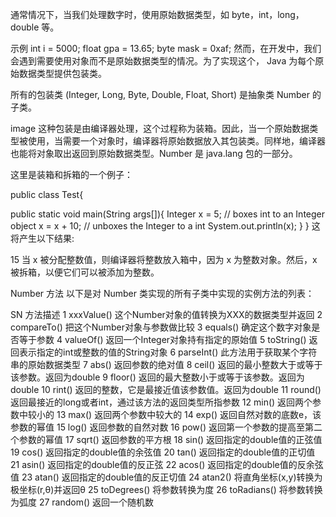 通常情况下，当我们处理数字时，使用原始数据类型，如 byte，int，long，double 等。

示例
int i = 5000;
float gpa = 13.65;
byte mask = 0xaf;
然而，在开发中，我们会遇到需要使用对象而不是原始数据类型的情况。为了实现这个， Java 为每个原始数据类型提供包装类。

所有的包装类 (Integer, Long, Byte, Double, Float, Short) 是抽象类 Number 的子类。

image
这种包装是由编译器处理，这个过程称为装箱。因此，当一个原始数据类型被使用，当需要一个对象时，编译器将原始数据放入其包装类。同样地，编译器也能将对象取出返回到原始数据类型。Number 是 java.lang 包的一部分。

这里是装箱和拆箱的一个例子：

public class Test{

   public static void main(String args[]){
      Integer x = 5; // boxes int to an Integer object
      x =  x + 10;   // unboxes the Integer to a int
      System.out.println(x); 
   }
}
这将产生以下结果:

15
当 x 被分配整数值，则编译器将整数放入箱中，因为 x 为整数对象。然后，x 被拆箱，以便它们可以被添加为整数。

Number 方法
以下是对 Number 类实现的所有子类中实现的实例方法的列表：

SN	方法描述
1	xxxValue() 
这个Number对象的值转换为XXX的数据类型并返回
2	compareTo() 
把这个Number对象与参数做比较
3	equals() 
确定这个数字对象是否等于参数
4	valueOf() 
返回一个Integer对象持有指定的原始值
5	toString() 
返回表示指定的int或整数的值的String对象
6	parseInt() 
此方法用于获取某个字符串的原始数据类型
7	abs() 
返回参数的绝对值
8	ceil() 
返回的最小整数大于或等于该参数。返回为double
9	floor() 
返回的最大整数小于或等于该参数。返回为double
10	rint() 
返回的整数，它是最接近值该参数值。返回为double
11	round() 
返回最接近的long或者int，通过该方法的返回类型所指参数
12	min() 
返回两个参数中较小的
13	max() 
返回两个参数中较大的
14	exp() 
返回自然对数的底数e，该参数的幂值
15	log() 
返回参数的自然对数
16	pow() 
返回第一个参数的提高至第二个参数的幂值
17	sqrt() 
返回参数的平方根
18	sin() 
返回指定的double值的正弦值
19	cos() 
返回指定的double值的余弦值
20	tan() 
返回指定的double值的正切值
21	asin()
返回指定的double值的反正弦
22	acos() 
返回指定的double值的反余弦值
23	atan() 
返回指定的double值的反正切值
24	atan2() 
将直角坐标(x,y)转换为极坐标(r,θ)并返回θ
25	toDegrees() 
将参数转换为度
26	toRadians() 
将参数转换为弧度
27	random() 
返回一个随机数